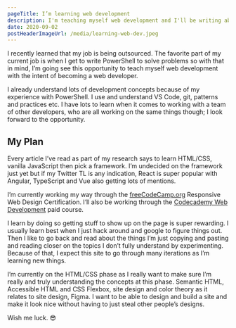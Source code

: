 ```yaml
---
pageTitle: I’m learning web development
description: I'm teaching myself web development and I'll be writing about my journey.
date: 2020-09-02
postHeaderImageUrl: /media/learning-web-dev.jpeg
---
```

I recently learned that my job is being outsourced. The favorite part of my current job is when I get to write PowerShell to solve problems so with that in mind, I’m going see this opportunity to teach myself web development with the intent of becoming a web developer.

I already understand lots of development concepts because of my experience with PowerShell. I use and understand VS Code, git, patterns and practices etc. I have lots to learn when it comes to working with a team of other developers, who are all working on the same things though; I look forward to the opportunity.

## My Plan

Every article I’ve read as part of my research says to learn HTML/CSS, vanilla JavaScript then pick a framework. I’m undecided on the framework just yet but if my Twitter TL is any indication, React is super popular with Angular, TypeScript and Vue also getting lots of mentions. 

I’m currently working my way through the [freeCodeCamp.org](https://www.freecodecamp.org) Responsive Web Design Certification. I’ll also be working through the [Codecademy Web Development](https://www.codecademy.com/learn/paths/web-development) paid course.

I learn by doing so getting stuff to show up on the page is super rewarding. I usually learn best when I just hack around and google to figure things out. Then I like to go back and read about the things I’m just copying and pasting and reading closer on the topics I don’t fully understand by experimenting. Because of that, I expect this site to go through many iterations as I’m learning new things.

I’m currently on the HTML/CSS phase as I really want to make sure I’m really and truly understanding the concepts at this phase. Semantic HTML, Accessible HTML and CSS Flexbox, site design and color theory as it relates to site design, Figma. I want to be able to design and build a site and make it look nice without having to just steal other people’s designs.

Wish me luck. 😎